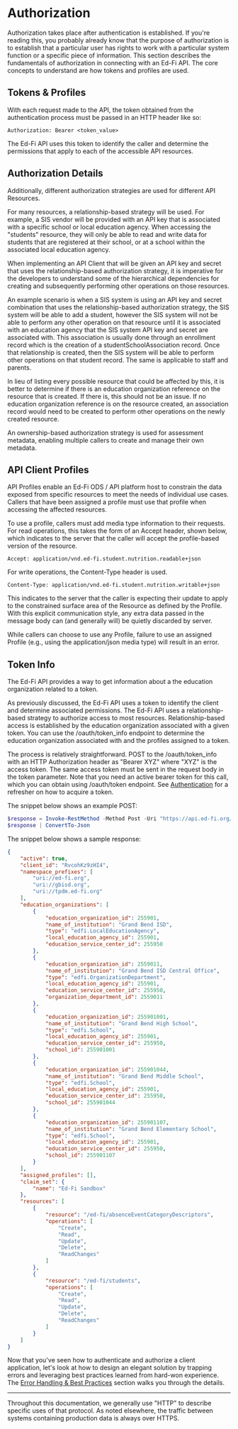 # Authorization

Authorization takes place after authentication is
established. If you're reading this, you probably already know that the purpose
of authorization is to establish that a particular user has rights to work with
a particular system function or a specific piece of information. This section
describes the fundamentals of authorization in connecting with an Ed-Fi API. The
core concepts to understand are how tokens and profiles are used.

## Tokens & Profiles

With each request made to the API, the token obtained from the authentication
process must be passed in an HTTP header like so:

```text
Authorization: Bearer <token_value>
```

The Ed-Fi API uses this token to identify the caller and determine the
permissions that apply to each of the accessible API resources.

## Authorization Details

Additionally, different authorization strategies are used for different API
Resources.

For many resources, a relationship-based strategy will be used. For example, a
SIS vendor will be provided with an API key that is associated with a specific
school or local education agency. When accessing the "students" resource, they
will only be able to read and write data for students that are registered at
their school, or at a school within the associated local education agency.

When implementing an API Client that will be given an API key and secret that
uses the relationship-based authorization strategy, it is imperative for the
developers to understand some of the hierarchical dependencies for creating and
subsequently performing other operations on those resources.

An example scenario is when a SIS system is using an API key and secret
combination that uses the relationship-based authorization strategy, the SIS
system will be able to add a student, however the SIS system will not be able to
perform any other operation on that resource until it is associated with an
education agency that the SIS system API key and secret are associated with.
This association is usually done through an enrollment record which is the
creation of a studentSchoolAssociation record. Once that relationship is
created, then the SIS system will be able to perform other operations on that
student record. The same is applicable to staff and parents.

In lieu of listing every possible resource that could be affected by this, it is
better to determine if there is an education organization reference on the
resource that is created. If there is, this should not be an issue. If no
education organization reference is on the resource created, an association
record would need to be created to perform other operations on the newly created
resource.

An ownership-based authorization strategy is used for assessment metadata,
enabling multiple callers to create and manage their own metadata.

## API Client Profiles

API Profiles enable an Ed-Fi ODS / API platform host to constrain the data exposed from specific resources to meet the needs of individual use cases. Callers that have been assigned a profile must use that profile when accessing the affected resources.

To use a profile, callers must add media type information to their requests. For read operations, this takes the form of an Accept header, shown below, which indicates to the server that the caller will accept the profile-based version of the resource.


```text
Accept: application/vnd.ed-fi.student.nutrition.readable+json
```
For write operations, the Content-Type header is used.

```text
Content-Type: application/vnd.ed-fi.student.nutrition.writable+json
```
This indicates to the server that the caller is expecting their update to apply to the constrained surface area of the Resource as defined by the Profile. With this explicit communication style, any extra data passed in the message body can (and generally will) be quietly discarded by server.

While callers can choose to use any Profile, failure to use an assigned Profile (e.g., using the application/json media type) will result in an error.

## Token Info

The Ed-Fi API provides a way to get information about a the education organization related to a token.

As previously discussed, the Ed-Fi API uses a token to identify the client and determine associated permissions. The Ed-Fi API uses a relationship-based strategy to authorize access to most resources. Relationship-based access is established by the education organization associated with a given token. You can use the /oauth/token_info endpoint to determine the education organization associated with and the profiles assigned to a token.

The process is relatively straightforward. POST to the /oauth/token_info with an HTTP Authorization header as "Bearer XYZ" where "XYZ" is the access token. The same access token must be sent in the request body in the token parameter. Note that you need an active bearer token for this call, which you can obtain using /oauth/token endpoint. See [Authentication](./authentication.md) for a refresher on how to acquire a token.

The snippet below shows an example POST:

```powershell
$response = Invoke-RestMethod -Method Post -Uri "https://api.ed-fi.org/v5.4/api/oauth/token_info" -Headers @{ "Authorization" = "Bearer 385432d854194fd5bb09fe08092353b5"} -Body @{ "token" = "385432d854194fd5bb09fe08092353b5"; }
$response | ConvertTo-Json
```

The snippet below shows a sample response:

```json
{
    "active": true,
    "client_id": "RvcohKz9zHI4",
    "namespace_prefixes": [
        "uri://ed-fi.org",
        "uri://gbisd.org",
        "uri://tpdm.ed-fi.org"
    ],
    "education_organizations": [
        {
            "education_organization_id": 255901,
            "name_of_institution": "Grand Bend ISD",
            "type": "edfi.LocalEducationAgency",
            "local_education_agency_id": 255901,
            "education_service_center_id": 255950
        },
        {
            "education_organization_id": 2559011,
            "name_of_institution": "Grand Bend ISD Central Office",
            "type": "edfi.OrganizationDepartment",
            "local_education_agency_id": 255901,
            "education_service_center_id": 255950,
            "organization_department_id": 2559011
        },
        {
            "education_organization_id": 255901001,
            "name_of_institution": "Grand Bend High School",
            "type": "edfi.School",
            "local_education_agency_id": 255901,
            "education_service_center_id": 255950,
            "school_id": 255901001
        },
        {
            "education_organization_id": 255901044,
            "name_of_institution": "Grand Bend Middle School",
            "type": "edfi.School",
            "local_education_agency_id": 255901,
            "education_service_center_id": 255950,
            "school_id": 255901044
        },
        {
            "education_organization_id": 255901107,
            "name_of_institution": "Grand Bend Elementary School",
            "type": "edfi.School",
            "local_education_agency_id": 255901,
            "education_service_center_id": 255950,
            "school_id": 255901107
        }
    ],
    "assigned_profiles": [],
    "claim_set": {
        "name": "Ed-Fi Sandbox"
    },
    "resources": [
        {
            "resource": "/ed-fi/absenceEventCategoryDescriptors",
            "operations": [
                "Create",
                "Read",
                "Update",
                "Delete",
                "ReadChanges"
            ]
        },
        {
            "resource": "/ed-fi/students",
            "operations": [
                "Create",
                "Read",
                "Update",
                "Delete",
                "ReadChanges"
            ]
        }
    ]
}
```

Now that you've seen how to authenticate and authorize a client application,
let's look at how to design an elegant solution by trapping errors and
leveraging best practices learned from hard-won experience. The [Error Handling
&amp; Best Practices](./error-handling-best-practices.md) section walks you through
the details.

---
Throughout this documentation, we generally use "HTTP" to describe specific uses of that protocol. As noted elsewhere, the traffic between systems containing production data is always over HTTPS.

